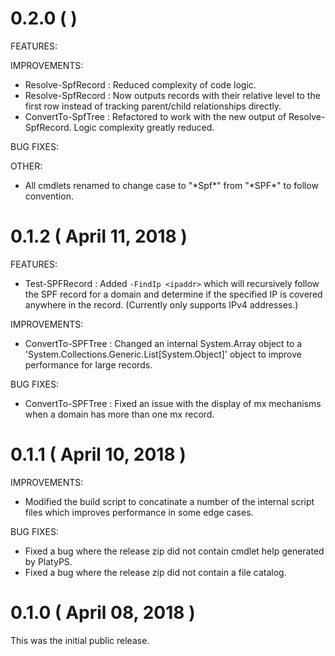 # 0.2.0 ( )

FEATURES:

IMPROVEMENTS:

- Resolve-SpfRecord : Reduced complexity of code logic.
- Resolve-SpfRecord : Now outputs records with their relative level to the first row instead of tracking parent/child relationships directly.
- ConvertTo-SpfTree : Refactored to work with the new output of Resolve-SpfRecord. Logic complexity greatly reduced.

BUG FIXES:

OTHER:

- All cmdlets renamed to change case to "\*Spf\*" from "\*SPF\*" to follow convention.


# 0.1.2 ( April 11, 2018 )

FEATURES:

* Test-SPFRecord : Added `-FindIp <ipaddr>` which will recursively follow the SPF record for a domain and determine if the specified IP is covered anywhere in the record. (Currently only supports IPv4 addresses.)

IMPROVEMENTS:

* ConvertTo-SPFTree : Changed an internal System.Array object to a 'System.Collections.Generic.List[System.Object]' object to improve performance for large records.

BUG FIXES:

* ConvertTo-SPFTree : Fixed an issue with the display of mx mechanisms when a domain has more than one mx record.

# 0.1.1 ( April 10, 2018 )

IMPROVEMENTS:

* Modified the build script to concatinate a number of the internal script files which improves performance in some edge cases.

BUG FIXES:

* Fixed a bug where the release zip did not contain cmdlet help generated by PlatyPS.
* Fixed a bug where the release zip did not contain a file catalog.

# 0.1.0 ( April 08, 2018 )

This was the initial public release.